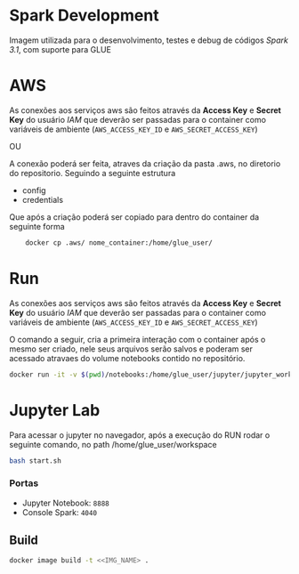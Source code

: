 # Spark Development

Imagem utilizada para o desenvolvimento, testes e debug de códigos *Spark 3.1*, com suporte para GLUE

# AWS

As conexões aos serviços aws são feitos através da **Access Key** e **Secret Key** do usuário *IAM* que deverão ser passadas para o container como variáveis de ambiente (`AWS_ACCESS_KEY_ID` e `AWS_SECRET_ACCESS_KEY`)

OU

A conexão poderá ser feita, atraves da criação da pasta .aws, no diretorio do repositorio.
Seguindo a seguinte estrutura

 - config
 - credentials

Que após a criação poderá ser copiado para dentro do container da seguinte forma

```sh
    docker cp .aws/ nome_container:/home/glue_user/
```

# Run

As conexões aos serviços aws são feitos através da **Access Key** e **Secret Key** do usuário *IAM* que deverão ser passadas para o container como variáveis de ambiente (`AWS_ACCESS_KEY_ID` e `AWS_SECRET_ACCESS_KEY`)

O comando a seguir, cria a primeira interação com o container após o mesmo ser criado, nele seus arquivos serão salvos
e poderam ser acessado atravaes do volume notebooks contido no repositório.


```sh
docker run -it -v $(pwd)/notebooks:/home/glue_user/jupyter/jupyter_workspace -p 8888:8888 -p 4040:4040 --name spark-etl tagliani_97/spark-etl
```

# Jupyter Lab

Para acessar o jupyter no navegador, após a execução do RUN rodar o seguinte comando, no path
/home/glue_user/workspace

```sh
bash start.sh
```

### Portas

+ Jupyter Notebook: `8888`
+ Console Spark: `4040`

## Build

```sh
docker image build -t <<IMG_NAME> .
```